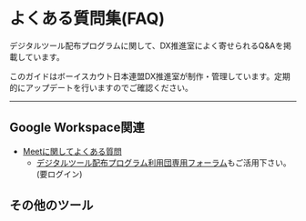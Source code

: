 # よくある質問集(FAQ)

デジタルツール配布プログラムに関して、DX推進室によく寄せられるQ&Aを掲載しています。

このガイドはボーイスカウト日本連盟DX推進室が制作・管理しています。定期的にアップデートを行いますのでご確認ください。

-------

## Google Workspace関連

- [Meetに関してよくある質問](meet/)
	- [デジタルツール配布プログラム利用団専用フォーラム](https://groups.google.com/u/2/a/meet.scout.jp/g/users-group)もご活用下さい。(要ログイン)
<!-- - Driveに関してよくある質問 -->
<!-- - [Gmailに関してよくある質問](gmail/faq/index.md) -->

## その他のツール
<!-- - Zoomに関してよくある質問 -->